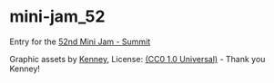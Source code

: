 # mini-jam_52
Entry for the [52nd Mini Jam - Summit](https://itch.io/jam/mini-jam-52-summit)

Graphic assets by [Kenney](https://www.kenney.nl/), License: [(CC0 1.0 Universal)](https://creativecommons.org/publicdomain/zero/1.0/) - Thank you Kenney!